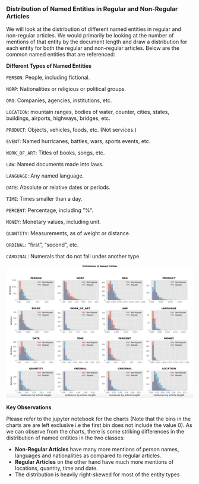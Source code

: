 ### Distribution of Named Entities in Regular and Non-Regular Articles

We will look at the distribution of different named entities in regular and non-regular articles. We would primarily be looking at the number of mentions of that entity by the document length and draw a distribution for each entity for both the regular and non-regular articles. Below are the common named entities that are referenced:

**Different Types of Named Entities**

`PERSON`:	People, including fictional.

`NORP`:	Nationalities or religious or political groups.

`ORG`:	Companies, agencies, institutions, etc.

`LOCATION`:	mountain ranges, bodies of water, counter, cities, states, buildings, airports, highways, bridges, etc.

`PRODUCT`:	Objects, vehicles, foods, etc. (Not services.)

`EVENT`:	Named hurricanes, battles, wars, sports events, etc.

`WORK_OF_ART`:	Titles of books, songs, etc.

`LAW`:	Named documents made into laws.

`LANGUAGE`:	Any named language.

`DATE`:	Absolute or relative dates or periods.

`TIME`:	Times smaller than a day.

`PERCENT`:	Percentage, including ”%“.

`MONEY`:	Monetary values, including unit.

`QUANTITY`:	Measurements, as of weight or distance.

`ORDINAL`:	“first”, “second”, etc.

`CARDINAL`:	Numerals that do not fall under another type.

![Chart](chart.png)

**Key Observations**

Please refer to the jupyter notebook for the charts (Note that the bins in the charts are are left exclusive i.e the first bin does not include the value 0). As we can observe from the charts, there is some striking differences in the distribution of named entities in the two classes:

* **Non-Regular Articles** have many more mentions of person names, languages and nationalities as compared to regular articles.
* **Regular Articles** on the other hand have much more mentions of locations, quantity, time and date.
* The distribution is heavily right-skewed for most of the entity types
